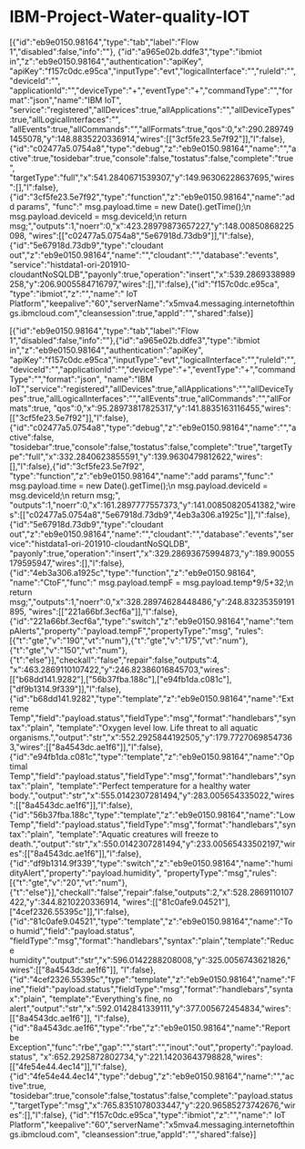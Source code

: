 # IBM-Project-Water-quality-IOT
	
[{"id":"eb9e0150.98164","type":"tab","label":"Flow 1","disabled":false,"info":""},
	{"id":"a965e02b.ddfe3","type":"ibmiot in","z":"eb9e0150.98164","authentication":"apiKey",
	"apiKey":"f157c0dc.e95ca","inputType":"evt","logicalInterface":"","ruleId":"","deviceId":"",
	"applicationId":"","deviceType":"+","eventType":"+","commandType":"","format":"json","name":"IBM IoT",
	"service":"registered","allDevices":true,"allApplications":"","allDeviceTypes":true,"allLogicalInterfaces":"",
	"allEvents":true,"allCommands":"","allFormats":true,"qos":0,"x":290.2897491455078,"y":148.8835220336914,"wires":[["3cf5fe23.5e7f92"]],"l":false},
	{"id":"c02477a5.0754a8","type":"debug","z":"eb9e0150.98164","name":"","active":true,"tosidebar":true,"console":false,"tostatus":false,"complete":"true",
	"targetType":"full","x":541.2840671539307,"y":149.96306228637695,"wires":[],"l":false},{"id":"3cf5fe23.5e7f92","type":"function","z":"eb9e0150.98164","name":"add params",
	"func":"   msg.payload.time = new Date().getTime();\n   msg.payload.deviceId = msg.deviceId;\n   return msg;","outputs":1,"noerr":0,"x":423.28979873657227,"y":148.00850868225098,
	"wires":[["c02477a5.0754a8","5e67918d.73db9"]],"l":false},{"id":"5e67918d.73db9","type":"cloudant out","z":"eb9e0150.98164","name":"","cloudant":"","database":"events",
	"service":"histdata1-ori-201910-cloudantNoSQLDB","payonly":true,"operation":"insert","x":539.2869338989258,"y":206.9005584716797,"wires":[],"l":false},{"id":"f157c0dc.e95ca",
	"type":"ibmiot","z":"","name":" IoT Platform","keepalive":"60","serverName":"x5mva4.messaging.internetofthings.ibmcloud.com","cleansession":true,"appId":"","shared":false}]
	

[{"id":"eb9e0150.98164","type":"tab","label":"Flow 1","disabled":false,"info":""},{"id":"a965e02b.ddfe3","type":"ibmiot in","z":"eb9e0150.98164","authentication":"apiKey",
	"apiKey":"f157c0dc.e95ca","inputType":"evt","logicalInterface":"","ruleId":"","deviceId":"","applicationId":"","deviceType":"+","eventType":"+","commandType":"","format":"json",
	"name":"IBM IoT","service":"registered","allDevices":true,"allApplications":"","allDeviceTypes":true,"allLogicalInterfaces":"","allEvents":true,"allCommands":"","allFormats":true,
	"qos":0,"x":95.28973817825317,"y":141.8835163116455,"wires":[["3cf5fe23.5e7f92"]],"l":false},{"id":"c02477a5.0754a8","type":"debug","z":"eb9e0150.98164","name":"","active":false,
	"tosidebar":true,"console":false,"tostatus":false,"complete":"true","targetType":"full","x":332.2840623855591,"y":139.9630479812622,"wires":[],"l":false},{"id":"3cf5fe23.5e7f92",
	"type":"function","z":"eb9e0150.98164","name":"add params","func":"   msg.payload.time = new Date().getTime();\n   msg.payload.deviceId = msg.deviceId;\n   return msg;",
	"outputs":1,"noerr":0,"x":161.2897777557373,"y":141.00850820541382,"wires":[["c02477a5.0754a8","5e67918d.73db9","4eb3a306.a1925c"]],"l":false},
	{"id":"5e67918d.73db9","type":"cloudant out","z":"eb9e0150.98164","name":"","cloudant":"","database":"events","service":"histdata1-ori-201910-cloudantNoSQLDB",
	"payonly":true,"operation":"insert","x":329.28693675994873,"y":189.90055179595947,"wires":[],"l":false},{"id":"4eb3a306.a1925c","type":"function","z":"eb9e0150.98164",
	"name":"CtoF","func":"   msg.payload.tempF = msg.payload.temp*9/5+32;\n   return msg;","outputs":1,"noerr":0,"x":328.28974628448486,"y":248.83235359191895,
	"wires":[["221a66bf.3ecf6a"]],"l":false},{"id":"221a66bf.3ecf6a","type":"switch","z":"eb9e0150.98164","name":"tempAlerts","property":"payload.tempF","propertyType":"msg",
	"rules":[{"t":"gte","v":"190","vt":"num"},{"t":"gte","v":"175","vt":"num"},{"t":"gte","v":"150","vt":"num"},{"t":"else"}],"checkall":"false","repair":false,"outputs":4,
	"x":463.2869110107422,"y":246.82386016845703,"wires":[["b68dd141.9282"],["56b37fba.188c"],["e94fb1da.c081c"],["df9b1314.9f339"]],"l":false},
	{"id":"b68dd141.9282","type":"template","z":"eb9e0150.98164","name":"Extreme Temp","field":"payload.status","fieldType":"msg","format":"handlebars","syntax":"plain",
	"template":"Oxygen level low. Life threat to all aquatic organisms.","output":"str","x":552.2925844192505,"y":179.77270698547363,"wires":[["8a4543dc.ae1f6"]],"l":false},
	{"id":"e94fb1da.c081c","type":"template","z":"eb9e0150.98164","name":"Optimal Temp","field":"payload.status","fieldType":"msg","format":"handlebars","syntax":"plain",
	"template":"Perfect temperature for a healthy water body.","output":"str","x":555.0142307281494,"y":283.005654335022,"wires":[["8a4543dc.ae1f6"]],"l":false},
	{"id":"56b37fba.188c","type":"template","z":"eb9e0150.98164","name":"Low Temp","field":"payload.status","fieldType":"msg","format":"handlebars","syntax":"plain",
	"template":"Aquatic creatures will freeze to death.","output":"str","x":550.0142307281494,"y":233.00565433502197,"wires":[["8a4543dc.ae1f6"]],"l":false},
	{"id":"df9b1314.9f339","type":"switch","z":"eb9e0150.98164","name":"humidityAlert","property":"payload.humidity",
	"propertyType":"msg","rules":[{"t":"gte","v":"20","vt":"num"},{"t":"else"}],"checkall":"false","repair":false,"outputs":2,"x":528.2869110107422,"y":344.8210220336914,
	"wires":[["81c0afe9.04521"],["4cef2326.55395c"]],"l":false},{"id":"81c0afe9.04521","type":"template","z":"eb9e0150.98164","name":"Too humid","field":"payload.status",
	"fieldType":"msg","format":"handlebars","syntax":"plain","template":"Reduce humidity","output":"str","x":596.0142288208008,"y":325.0056743621826,"wires":[["8a4543dc.ae1f6"]],
	"l":false},{"id":"4cef2326.55395c","type":"template","z":"eb9e0150.98164","name":"Fine","field":"payload.status","fieldType":"msg","format":"handlebars","syntax":"plain",
	"template":"Everything's fine, no alert","output":"str","x":592.0142841339111,"y":377.005672454834,"wires":[["8a4543dc.ae1f6"]],
	"l":false},{"id":"8a4543dc.ae1f6","type":"rbe","z":"eb9e0150.98164","name":"Report be Exception","func":"rbe","gap":"","start":"","inout":"out","property":"payload.status",
	"x":652.2925872802734,"y":221.14203643798828,"wires":[["4fe54e44.4ec14"]],"l":false},{"id":"4fe54e44.4ec14","type":"debug","z":"eb9e0150.98164","name":"","active":true,
	"tosidebar":true,"console":false,"tostatus":false,"complete":"payload.status","targetType":"msg","x":765.8351078033447,"y":220.96585273742676,"wires":[],"l":false},
	{"id":"f157c0dc.e95ca","type":"ibmiot","z":"","name":" IoT Platform","keepalive":"60","serverName":"x5mva4.messaging.internetofthings.ibmcloud.com",
	"cleansession":true,"appId":"","shared":false}]
